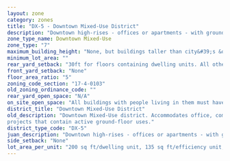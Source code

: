 ```yaml
---
layout: zone
category: zones
title: "DX-5 - Downtown Mixed-Use District"
description: "Downtown high-rises - offices or apartments - with ground-floor stores. Prevalent on the edges of Loop: east of Dearborn Ave, in River North, the South Loop, and the West Loop."
zone_type_name: Downtown Mixed-Use
zone_type: "7"
maximum_building_height: "None, but buildings taller than city&#39;s &quot;building height thresholds&quot; require Planned Development review."
minimum_lot_area: ""
rear_yard_setback: "30ft for floors containing dwelling units. All others, none."
front_yard_setback: "None"
floor_area_ratio: "5"
zoning_code_section: "17-4-0103"
old_zoning_ordinance_code: ""
rear_yard_open_space: "N/A"
on_site_open_space: "All buildings with people living in them must have at least 36 sq ft of on-site open space per dwelling unit. (See 17-4-0410-A)"
district_title: "Downtown Mixed-Use District"
old_description: "Downtown Mixed-Use district. Accommodates office, commercial, public, institutional and residential development. The district promotes vertical mixed-use (residential/nonresidential) 
projects that contain active ground-floor uses."
district_type_code: "DX-5"
juan_description: "Downtown high-rises - offices or apartments - with ground-floor stores. Prevalent on the edges of Loop&#58; east of Dearborn Ave, in River North, the South Loop, and the West Loop."
side_setback: "None"
lot_area_per_unit: "200 sq ft/dwelling unit, 135 sq ft/efficiency unit, 100 sq ft/SRO unit"
---
```

